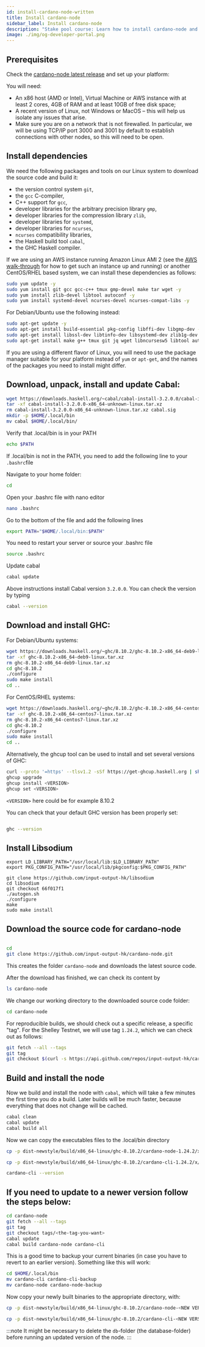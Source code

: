 ```yaml
---
id: install-cardano-node-written
title: Install cardano-node
sidebar_label: Install cardano-node
description: "Stake pool course: Learn how to install cardano-node and all its dependencies."
image: ./img/og-developer-portal.png
---
```


## Prerequisites

Check the [cardano-node latest release](https://github.com/input-output-hk/cardano-node/releases) and set up your platform:

You will need:

* An x86 host \(AMD or Intel\), Virtual Machine or AWS instance with at least 2 cores, 4GB of RAM and at least 10GB of free disk space;
* A recent version of Linux, not Windows or MacOS – this will help us isolate any issues that arise.
* Make sure you are on a network that is not firewalled. In particular, we will be using TCP/IP port 3000 and 3001 by default to establish connections with other nodes, so this will need to be open.

## Install dependencies

We need the following packages and tools on our Linux system to download the source code and build it:

* the version control system `git`,
* the `gcc` C-compiler,
* C++ support for `gcc`,
* developer libraries for the arbitrary precision library `gmp`,
* developer libraries for the compression library `zlib`,
* developer libraries for `systemd`,
* developer libraries for `ncurses`,
* `ncurses` compatibility libraries,
* the Haskell build tool `cabal`,
* the GHC Haskell compiler.

If we are using an AWS instance running Amazon Linux AMI 2 \(see the [AWS walk-through](../lesson-1#setup-a-linux-server-on-aws) for how to get such an instance up and running\) or another CentOS/RHEL based system, we can install these dependencies as follows:

```sh
sudo yum update -y
sudo yum install git gcc gcc-c++ tmux gmp-devel make tar wget -y
sudo yum install zlib-devel libtool autoconf -y
sudo yum install systemd-devel ncurses-devel ncurses-compat-libs -y
```

For Debian/Ubuntu use the following instead:

```sh
sudo apt-get update -y
sudo apt-get install build-essential pkg-config libffi-dev libgmp-dev -y
sudo apt-get install libssl-dev libtinfo-dev libsystemd-dev zlib1g-dev -y
sudo apt-get install make g++ tmux git jq wget libncursesw5 libtool autoconf -y
```

If you are using a different flavor of Linux, you will need to use the package manager suitable for your platform instead of `yum` or `apt-get`, and the names of the packages you need to install might differ.

## Download, unpack, install and update Cabal:

```sh
wget https://downloads.haskell.org/~cabal/cabal-install-3.2.0.0/cabal-install-3.2.0.0-x86_64-unknown-linux.tar.xz
tar -xf cabal-install-3.2.0.0-x86_64-unknown-linux.tar.xz
rm cabal-install-3.2.0.0-x86_64-unknown-linux.tar.xz cabal.sig
mkdir -p $HOME/.local/bin
mv cabal $HOME/.local/bin/
```

Verify that .local/bin is in your PATH

```sh
echo $PATH
```

If .local/bin is not in the PATH, you need to add the following line to your `.bashrc`file

Navigate to your home folder:

```sh
cd
```

Open your .bashrc file with nano   editor

```sh
nano .bashrc
```

Go to the bottom of the file and add the following lines

```sh
export PATH="$HOME/.local/bin:$PATH"
```

You need to restart your server or source your .bashrc file

```sh
source .bashrc
```

Update cabal

```sh
cabal update
```

Above instructions install Cabal version `3.2.0.0`. You can check the version by typing

```sh
cabal --version
```

## Download and install GHC:

For Debian/Ubuntu systems:

```sh
wget https://downloads.haskell.org/~ghc/8.10.2/ghc-8.10.2-x86_64-deb9-linux.tar.xz
tar -xf ghc-8.10.2-x86_64-deb9-linux.tar.xz
rm ghc-8.10.2-x86_64-deb9-linux.tar.xz
cd ghc-8.10.2
./configure
sudo make install
cd ..
```

For CentOS/RHEL systems:

```sh
wget https://downloads.haskell.org/~ghc/8.10.2/ghc-8.10.2-x86_64-centos7-linux.tar.xz
tar -xf ghc-8.10.2-x86_64-centos7-linux.tar.xz
rm ghc-8.10.2-x86_64-centos7-linux.tar.xz
cd ghc-8.10.2
./configure
sudo make install
cd ..
```

Alternatively, the ghcup tool can be used to install and set several versions of GHC:

```sh
curl --proto '=https' --tlsv1.2 -sSf https://get-ghcup.haskell.org | sh
ghcup upgrade
ghcup install <VERSION>
ghcup set <VERSION>
```
`<VERSION>` here could be for example 8.10.2

You can check that your default GHC version has been properly set:

```sh

ghc --version
```

## Install Libsodium

```
export LD_LIBRARY_PATH="/usr/local/lib:$LD_LIBRARY_PATH"
export PKG_CONFIG_PATH="/usr/local/lib/pkgconfig:$PKG_CONFIG_PATH"

git clone https://github.com/input-output-hk/libsodium
cd libsodium
git checkout 66f017f1
./autogen.sh
./configure
make
sudo make install
```

## Download the source code for cardano-node


```sh

cd
git clone https://github.com/input-output-hk/cardano-node.git

```


This creates the folder `cardano-node` and downloads the latest source code.

After the download has finished, we can check its content by

```sh
ls cardano-node
```

We change our working directory to the downloaded source code folder:

```sh
cd cardano-node
```

For reproducible builds, we should check out a specific release, a specific "tag". For the Shelley Testnet, we will use tag `1.24.2`, which we can check out as follows:

```bash
git fetch --all --tags
git tag
git checkout $(curl -s https://api.github.com/repos/input-output-hk/cardano-node/releases/latest | jq -r .tag_name)
```

## Build and install the node

Now we build and install the node with `cabal`, which will take a few minutes the first time you do a build. Later builds will be much faster, because everything that does not change will be cached.

```sh
cabal clean
cabal update
cabal build all
```

Now we can copy the executables files to the .local/bin directory

```sh
cp -p dist-newstyle/build/x86_64-linux/ghc-8.10.2/cardano-node-1.24.2/x/cardano-node/build/cardano-node/cardano-node $HOME/.local/bin/
```

```sh
cp -p dist-newstyle/build/x86_64-linux/ghc-8.10.2/cardano-cli-1.24.2/x/cardano-cli/build/cardano-cli/cardano-cli $HOME/.local/bin/
```

```sh
cardano-cli --version
```


## If you need to update to a newer version follow the steps below:

```sh
cd cardano-node
git fetch --all --tags
git tag
git checkout tags/<the-tag-you-want>
cabal update
cabal build cardano-node cardano-cli
```

This is a good time to backup your current binaries (in case you have to revert to an earlier version). Something like this will work:
```sh
cd $HOME/.local/bin
mv cardano-cli cardano-cli-backup
mv cardano-node cardano-node-backup
```
Now copy your newly built binaries to the appropriate directory, with:
```sh
cp -p dist-newstyle/build/x86_64-linux/ghc-8.10.2/cardano-node-<NEW VERSION>/x/cardano-node/build/cardano-node/cardano-node $HOME/.local/bin/

cp -p dist-newstyle/build/x86_64-linux/ghc-8.10.2/cardano-cli-<NEW VERSION>/x/cardano-cli/build/cardano-cli/cardano-cli $HOME/.local/bin/
```

:::note
It might be necessary to delete the `db`-folder \(the database-folder\) before running an updated version of the node.
:::
